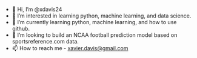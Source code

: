 - 👋 Hi, I’m @xdavis24
- 👀 I’m interested in learning python, machine learning, and data science.
- 🌱 I’m currently learning python, machine learning, and how to use github.
- 💞️ I’m looking to build an NCAA football prediction model based on sportsreference.com data.  
- 📫 How to reach me - xavier.davis@gmail.com

<!---
xdavis24/xdavis24 is a ✨ special ✨ repository because its `README.md` (this file) appears on your GitHub profile.
You can click the Preview link to take a look at your changes.
--->
